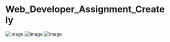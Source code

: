 # Web_Developer_Assignment_Creately
![image](https://github.com/Arsath1/Web_Developer_Assignment_Creately/assets/101956803/4075b131-7039-47d4-8371-86d9f9714fb4)
![image](https://github.com/Arsath1/Web_Developer_Assignment_Creately/assets/101956803/0e808b99-8115-4145-aeef-73a07a58a63c)
![image](https://github.com/Arsath1/Web_Developer_Assignment_Creately/assets/101956803/eb8655a4-7152-4e18-86ef-45fa1b91a784)


